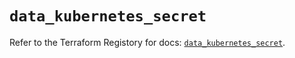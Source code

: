 # `data_kubernetes_secret`

Refer to the Terraform Registory for docs: [`data_kubernetes_secret`](https://registry.terraform.io/providers/hashicorp/kubernetes/2.21.1/docs/data-sources/secret).
